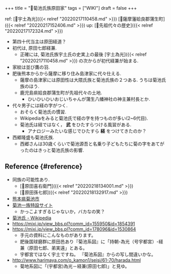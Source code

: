+++
title = "📝菊池氏族原田家"
tags = ["WIKI"]
draft = false
+++

ref: [📝宇土為光]({{< relref "20220217110458.md" >}}) [📝薩摩藩姶良郡蒲生町]({{< relref "20220217152406.md" >}}) up: [📂先祖代々の歴史]({{< relref "20220217172324.md" >}})

-   第四十代当主は原田経道？
-   初代は, 原田七郎経兼.
    -   正確には, 菊池氏族宇土氏の史実上の最後 [宇土為光]({{< relref "20220217110458.md" >}}) の次からが初代経兼が始まる.
-   家紋は並び鷹の羽.
-   肥後熊本からから薩摩に移り住み島津家に代々仕える.
    -   薩摩の島津家には原田性は大隈氏族と菊池氏族の２つある. うちは菊池氏族のほう.
    -   鹿児島県姶良郡蒲生町が先祖代々の土地.
        -   ひいひいひいおじいちゃんが蒲生八幡神社の神主兼村長とか.
-   代々男子には経の字がつく.
    -   おそらく菊池氏の慣習.
    -   Wikipediaをみると菊池氏で経の字を持つものが多い(2~6代目).
    -   菊池氏は経ではなく， **武** をひたすらつける風習がある.
        -   アナロジーみたいな感じでひたすら **経** をつけてきたのか？
-   西郷隆盛も菊池氏族.
    -   西郷さんは30歳くらいで菊池源吾と名乗り子どもたちに菊の字をあてがったのはきっと菊池氏族の影響.


## Reference {#reference}

-   同族の可能性あり.
    -   [📝原田喜右衛門]({{< relref "20220218134001.md" >}})
    -   [📝原田孫七郎]({{< relref "20220218132917.md" >}})
-   [熊本県菊池市](https://www.city.kikuchi.lg.jp/)
-   [菊池一族特設サイト](https://www.city.kikuchi.lg.jp/ichizoku/)
    -   かっこよすぎるじゃないか，バカなの笑？
-   [菊池氏 - Wikipedia](https://ja.wikipedia.org/wiki/%E8%8F%8A%E6%B1%A0%E6%B0%8F)
-   <https://mixi.jp/view_bbs.pl?comm_id=155950&id=1854391>
-   <https://mixi.jp/view_bbs.pl?comm_id=178096&id=1530864>
    -   手元の資料にこんなものがあります。
    -   肥後国球磨群に原田邑あり『菊池系図』に「持朝-為光（号宇都宮）-経兼（原田七郎、弟実遠」とある。
    -   宇都宮ではなく宇土ですね。 『菊池系図』からの写し間違いかな。
-   <http://www.harimaya.com/o_kamon1/seisi/61-70/harada.html>
    -   菊地系図に「(宇都宮)為光－経兼(原田七郎)」と見ゆ。
